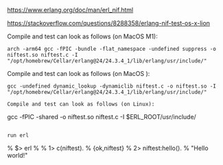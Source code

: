 https://www.erlang.org/doc/man/erl_nif.html

https://stackoverflow.com/questions/8288358/erlang-nif-test-os-x-lion

Compile and test can look as follows (on MacOS M1):
```
arch -arm64 gcc -fPIC -bundle -flat_namespace -undefined suppress -o niftest.so niftest.c -I "/opt/homebrew/Cellar/erlang@24/24.3.4_1/lib/erlang/usr/include/"
```

Compile and test can look as follows (on MacOS ):
```
gcc -undefined dynamic_lookup -dynamiclib niftest.c -o niftest.so -I "/opt/homebrew/Cellar/erlang@24/24.3.4_1/lib/erlang/usr/include/"

Compile and test can look as follows (on Linux):
```
gcc -fPIC -shared -o niftest.so niftest.c -I $ERL_ROOT/usr/include/
```

run erl
```
% $> erl
%
% 1> c(niftest).
% {ok,niftest}
% 2> niftest:hello().
% "Hello world!"
```
